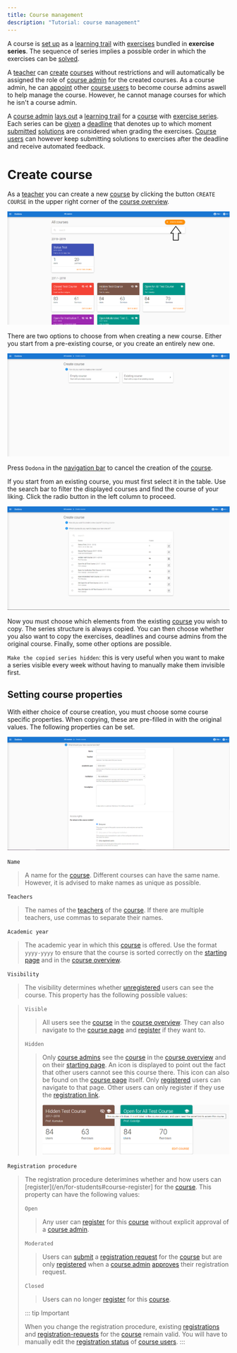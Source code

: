 ```yaml
---
title: Course management
description: "Tutorial: course management"
---
```


A course is [set up](#setup-learning-trail) as a [learning trail](#learning-trail) with [exercises](/en/for-students#exercise) bundled in **exercise series**. The sequence of series implies a possible order in which the exercises can be [solved](/en/for-students#solution).

A [teacher](/en/user-management#teacher) can [create](#create-course) [courses](#course) without restrictions and will automatically be assigned the role of [course admin](#course-admin) for the created courses. As a course admin, he can [appoint](#appoint-course-admin) other [course users](#course-users) to become course admins aswell to help manage the course. However, he cannot manage courses for which he isn't a course admin.

A [course admin](#course-admin) [lays out](#lay-out-learning-trail) a [learning trail](#learning-trail) for a [course](#course) with [exercise series](#exercise-series). Each series can be [given](#exercise-series-deadline) a [deadline](#deadline) that denotes up to which moment [submitted](/en/for-students#submit-solution) [solutions](/en/for-students#solution) are considered when grading the exercises. [Course users](#course-users) can however keep submitting solutions to exercises after the deadline and receive automated feedback.

# Create course

As a [teacher](/en/user-management#teacher) you can create a new [course](#course) by clicking the button `CREATE COURSE` in the upper right corner of the [course overview](#course-overview).

![create course](./create-course.png)

There are two options to choose from when creating a new course. Either you start from a pre-existing course, or you create an entirely new one.

![new course menu](./new-course-menu.png)

Press `Dodona` in the [navigation bar](/en/for-students#navigation-bar) to cancel the creation of the [course](#course).

If you start from an existing course, you must first select it in the table. Use the search bar to filter the displayed courses and find the course of your liking. Click the radio button in the left column to proceed.

![choose existing course](./choose-existing-course.png)

Now you must choose which elements from the existing [course](#course) you wish to copy. The series structure is always copied. You can then choose whether you also want to copy the exercises, deadlines and course admins from the original course. Finally, some other options are possible.

`Make the copied series hidden`: this is very useful when you want to make a series visible every week without having to manually make them invisible first.


## Setting course properties

With either choice of course creation, you must choose some course specific properties. When copying, these are pre-filled in with the original values. The following properties can be set.

![image](./course-properties.png)


`Name`


> A name for the [course](#course).
> Different courses can have the same name. However, it is advised to make names as unique as possible.

`Teachers`

> The names of the [teachers](/en/user-management#teacher) of the [course](#course). If there are multiple teachers, use commas to separate their names.

`Academic year`

> The academic year in which this [course](#course) is offered. Use the format `yyyy-yyyy` to ensure that the course is sorted correctly on the [starting page](/en/for-students#startingpage) and in the [course overview](#course-overview).

`Visibility`

> The visibility determines whether [unregistered](/en/for-students#course-register) users can see the course. This property has the following possible values:

>
> 
> `Visible`
>
>
> > All users see the [course](#course) in the [course overview](#course-overview). They can also navigate to the [course page](/en/for-students#course-page) and [register](/en/for-students#course-register) if they want to.
>
> `Hidden`
>
> > Only [course admins](#course-admins) see the [course](#course) in the [course overview](#course-overview) and on their [starting page](/en/for-students#starting-page). An icon is displayed to point out the fact that other users cannot see this course there. This icon can also be found on the [course page](/en/for-students#course-page) itself. Only [registered](/en/for-students#course-register) users can navigate to that page. Other users can only register if they use the [registration link](#registration-link).
> >
> > ![image](./hidden-course.png)

`Registration procedure`

> The registration procedure deterimines whether and how users can [register](/en/for-students#course-register] for the [course](#course). This property can have the following values:
>
> `Open`
>
> > Any user can [register](/en/for-students#course-register) for this [course](#course) without explicit approval of a [course admin](#course-admin).
>
> `Moderated`
>
> > Users can [submit](/en/for-students#submit-registration-request) a [registration request](/en/for-students#registration-request) for the [course](#course) but are only [registered](/en/for-students#course-register) when a [course admin](#course-admin) [approves](#approve-registration-request) their registration request.
>
> `Closed`
>
> > Users can no longer [register](/en/for-students#course-register) for this [course](#course).
>
> ::: tip Important
>
> When you change the registration procedure, existing [registrations](/en/for-students#course-registeren) and [registration-requests](/en/for-students#registration-request) for the [course](#course) remain valid. You will have to manually edit the [registration status](#registration-status) of [course users](#course-users).
> :::